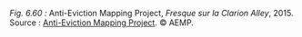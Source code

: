 *Fig. 6.60 :* Anti-Eviction Mapping Project, *Fresque sur la Clarion Alley*, 2015.  
Source : [Anti-Eviction Mapping Project](https://antievictionmap.com/blog/2015/5/23/mural-in-clarion-alley). © AEMP.